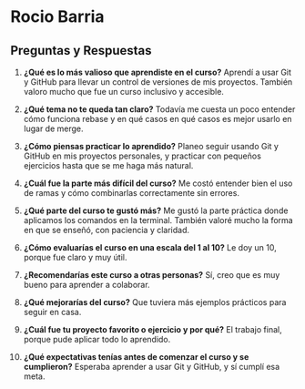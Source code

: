 # Rocio Barria

## Preguntas y Respuestas

1. **¿Qué es lo más valioso que aprendiste en el curso?**
   Aprendí a usar Git y GitHub para llevar un control de versiones de mis proyectos. También valoro mucho que fue un curso inclusivo y accesible.

2. **¿Qué tema no te queda tan claro?**
   Todavía me cuesta un poco entender cómo funciona rebase y en qué casos en qué casos es mejor usarlo en lugar de merge.

3. **¿Cómo piensas practicar lo aprendido?**
   Planeo seguir usando Git y GitHub en mis proyectos personales, y practicar con pequeños ejercicios hasta que se me haga más natural. 

4. **¿Cuál fue la parte más difícil del curso?**
   Me costó entender bien el uso de ramas y cómo combinarlas correctamente sin errores.

5. **¿Qué parte del curso te gustó más?**
   Me gustó la parte práctica donde aplicamos los comandos en la terminal. También valoré mucho la forma en que se enseñó, con paciencia y claridad.

6. **¿Cómo evaluarías el curso en una escala del 1 al 10?**
   Le doy un 10, porque fue claro y muy útil.

7. **¿Recomendarías este curso a otras personas?**
   Sí, creo que es muy bueno para aprender a colaborar.

8. **¿Qué mejorarías del curso?**
   Que tuviera más ejemplos prácticos para seguir en casa.

9. **¿Cuál fue tu proyecto favorito o ejercicio y por qué?**
   El trabajo final, porque pude aplicar todo lo aprendido.

10. **¿Qué expectativas tenías antes de comenzar el curso y se cumplieron?**
    Esperaba aprender a usar Git y GitHub, y sí cumplí esa meta.
